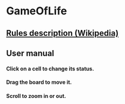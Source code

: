 # GameOfLife

## [Rules description (Wikipedia)](https://en.wikipedia.org/wiki/Conway%27s_Game_of_Life)

## User manual

#### Click on a cell to change its status.

#### Drag the board to move it.

#### Scroll to zoom in or out. 
